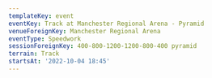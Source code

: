 ```yaml
---
templateKey: event
eventKey: Track at Manchester Regional Arena - Pyramid
venueForeignKey: Manchester Regional Arena
eventType: Speedwork
sessionForeignKey: 400-800-1200-1200-800-400 pyramid
terrain: Track
startsAt: '2022-10-04 18:45'
---
```

